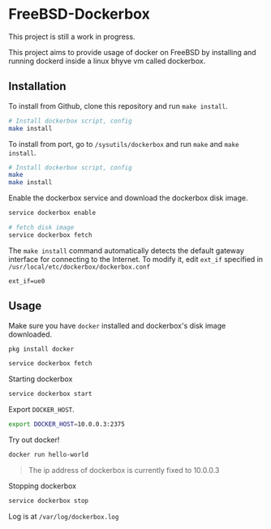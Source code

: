 # FreeBSD-Dockerbox

This project is still a work in progress.

This project aims to provide usage of docker on FreeBSD by installing and running dockerd inside a linux bhyve vm called dockerbox.

## Installation

To install from Github, clone this repository and run `make install`.

```sh
# Install dockerbox script, config
make install
```

To install from port, go to `/sysutils/dockerbox` and run `make` and `make install`.

```sh
# Install dockerbox script, config
make
make install
```

Enable the dockerbox service and download the dockerbox disk image.

```sh
service dockerbox enable

# fetch disk image
service dockerbox fetch
```

The `make install` command automatically detects the default gateway interface for connecting to the Internet. To modify it, edit `ext_if` specified in `/usr/local/etc/dockerbox/dockerbox.conf`

```
ext_if=ue0
```

## Usage

Make sure you have `docker` installed and dockerbox's disk image downloaded.

```sh
pkg install docker

service dockerbox fetch
```

Starting dockerbox

```sh
service dockerbox start
```

Export `DOCKER_HOST`.

```sh
export DOCKER_HOST=10.0.0.3:2375
```

Try out docker!

```sh
docker run hello-world
```

> The ip address of dockerbox is currently fixed to 10.0.0.3

Stopping dockerbox

```sh
service dockerbox stop
```

Log is at `/var/log/dockerbox.log`

